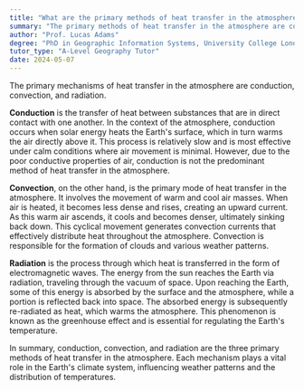 ```yaml
---
title: "What are the primary methods of heat transfer in the atmosphere?"
summary: "The primary methods of heat transfer in the atmosphere are conduction, convection, and radiation."
author: "Prof. Lucas Adams"
degree: "PhD in Geographic Information Systems, University College London"
tutor_type: "A-Level Geography Tutor"
date: 2024-05-07
---
```


The primary mechanisms of heat transfer in the atmosphere are conduction, convection, and radiation.

**Conduction** is the transfer of heat between substances that are in direct contact with one another. In the context of the atmosphere, conduction occurs when solar energy heats the Earth's surface, which in turn warms the air directly above it. This process is relatively slow and is most effective under calm conditions where air movement is minimal. However, due to the poor conductive properties of air, conduction is not the predominant method of heat transfer in the atmosphere.

**Convection**, on the other hand, is the primary mode of heat transfer in the atmosphere. It involves the movement of warm and cool air masses. When air is heated, it becomes less dense and rises, creating an upward current. As this warm air ascends, it cools and becomes denser, ultimately sinking back down. This cyclical movement generates convection currents that effectively distribute heat throughout the atmosphere. Convection is responsible for the formation of clouds and various weather patterns.

**Radiation** is the process through which heat is transferred in the form of electromagnetic waves. The energy from the sun reaches the Earth via radiation, traveling through the vacuum of space. Upon reaching the Earth, some of this energy is absorbed by the surface and the atmosphere, while a portion is reflected back into space. The absorbed energy is subsequently re-radiated as heat, which warms the atmosphere. This phenomenon is known as the greenhouse effect and is essential for regulating the Earth's temperature.

In summary, conduction, convection, and radiation are the three primary methods of heat transfer in the atmosphere. Each mechanism plays a vital role in the Earth's climate system, influencing weather patterns and the distribution of temperatures.
    